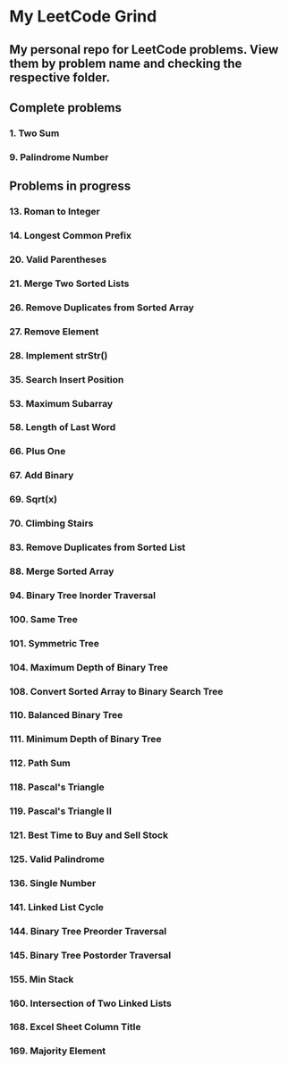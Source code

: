 # My LeetCode Grind

## My personal repo for LeetCode problems. View them by problem name and checking the respective folder.

## Complete problems
### 1. Two Sum
### 9. Palindrome Number

## Problems in progress
### 13. Roman to Integer
### 14. Longest Common Prefix
### 20. Valid Parentheses
### 21. Merge Two Sorted Lists
### 26. Remove Duplicates from Sorted Array
### 27. Remove Element
### 28. Implement strStr()
### 35. Search Insert Position
### 53. Maximum Subarray
### 58. Length of Last Word
### 66. Plus One
### 67. Add Binary
### 69. Sqrt(x)
### 70. Climbing Stairs
### 83. Remove Duplicates from Sorted List
### 88. Merge Sorted Array
### 94. Binary Tree Inorder Traversal
### 100. Same Tree
### 101. Symmetric Tree
### 104. Maximum Depth of Binary Tree
### 108. Convert Sorted Array to Binary Search Tree
### 110. Balanced Binary Tree
### 111. Minimum Depth of Binary Tree
### 112. Path Sum
### 118. Pascal's Triangle
### 119. Pascal's Triangle II
### 121. Best Time to Buy and Sell Stock
### 125. Valid Palindrome
### 136. Single Number
### 141. Linked List Cycle
### 144. Binary Tree Preorder Traversal
### 145. Binary Tree Postorder Traversal
### 155. Min Stack
### 160. Intersection of Two Linked Lists
### 168. Excel Sheet Column Title
### 169. Majority Element